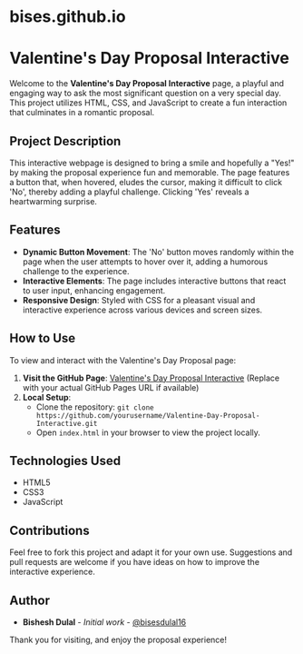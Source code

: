 # bises.github.io

# Valentine's Day Proposal Interactive

Welcome to the **Valentine's Day Proposal Interactive** page, a playful and engaging way to ask the most significant question on a very special day. This project utilizes HTML, CSS, and JavaScript to create a fun interaction that culminates in a romantic proposal.

## Project Description

This interactive webpage is designed to bring a smile and hopefully a "Yes!" by making the proposal experience fun and memorable. The page features a button that, when hovered, eludes the cursor, making it difficult to click 'No', thereby adding a playful challenge. Clicking 'Yes' reveals a heartwarming surprise.

## Features

- **Dynamic Button Movement**: The 'No' button moves randomly within the page when the user attempts to hover over it, adding a humorous challenge to the experience.
- **Interactive Elements**: The page includes interactive buttons that react to user input, enhancing engagement.
- **Responsive Design**: Styled with CSS for a pleasant visual and interactive experience across various devices and screen sizes.

## How to Use

To view and interact with the Valentine's Day Proposal page:

1. **Visit the GitHub Page**: [Valentine's Day Proposal Interactive](https://github.com/bisesdulal16/Valentine-Day-Proposal-Interactive) (Replace with your actual GitHub Pages URL if available)
2. **Local Setup**:
   - Clone the repository: `git clone https://github.com/yourusername/Valentine-Day-Proposal-Interactive.git`
   - Open `index.html` in your browser to view the project locally.

## Technologies Used

- HTML5
- CSS3
- JavaScript


## Contributions

Feel free to fork this project and adapt it for your own use. Suggestions and pull requests are welcome if you have ideas on how to improve the interactive experience.


## Author

- **Bishesh Dulal** - *Initial work* - [@bisesdulal16](https://github.com/bisesdulal16)

Thank you for visiting, and enjoy the proposal experience!
